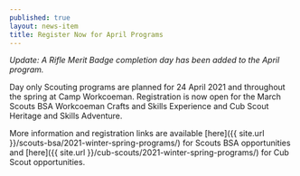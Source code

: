 ```yaml
---
published: true
layout: news-item
title: Register Now for April Programs
---
```


*Update: A Rifle Merit Badge completion day has been added to the April program.*

Day only Scouting programs are planned for 24 April 2021 and throughout the spring at Camp Workcoeman. Registration is now open for the March Scouts BSA Workcoeman Crafts and Skills Experience and Cub Scout Heritage and Skills Adventure.

More information and registration links are available [here]({{ site.url }}/scouts-bsa/2021-winter-spring-programs/) for Scouts BSA opportunities and [here]({{ site.url }}/cub-scouts/2021-winter-spring-programs/) for Cub Scout opportunities.
